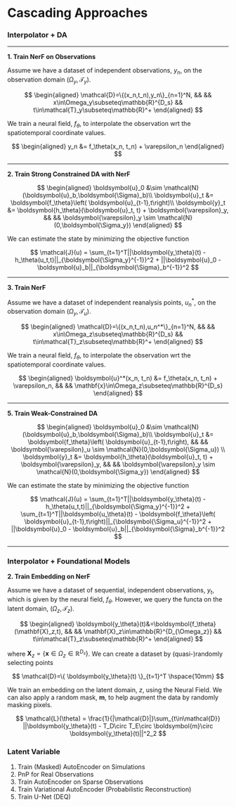 # Cascading Approaches


### Interpolator + DA


---

**1. Train NerF on Observations**

Assume we have a dataset of independent observations, $y_n$, on the observation domain $(\Omega_y,\mathcal{T}_y)$. 

$$
\begin{aligned}
\mathcal{D}=\{(x_n,t_n),y_n\}_{n=1}^N, && && 
x\in\Omega_y\subseteq\mathbb{R}^{D_s} &&
t\in\mathcal{T}_y\subseteq\mathbb{R}^+
\end{aligned}
$$

We train a neural field, $f_\theta$, to interpolate the observation wrt the spatiotemporal coordinate values.


$$
\begin{aligned}
y_n &= f_\theta(x_n, t_n) + \varepsilon_n
\end{aligned}
$$



---

**2. Train Strong Constrained DA with NerF**


$$
\begin{aligned}
\boldsymbol{u}_0 &\sim \mathcal{N}(\boldsymbol{u}_b,\boldsymbol{\Sigma}_b)\\
\boldsymbol{u}_t &= \boldsymbol{f_\theta}\left( \boldsymbol{u}_{t-1},t\right)\\
\boldsymbol{y}_t &= \boldsymbol{h_\theta}(\boldsymbol{u}_t, t) + 
\boldsymbol{\varepsilon}_y, && && 
\boldsymbol{\varepsilon}_y \sim \mathcal{N}(0,\boldsymbol{\Sigma_y})
\end{aligned}
$$

We can estimate the state by minimizing the objective function

$$
\mathcal{J}(u) = 
\sum_{t=1}^T||\boldsymbol{y_\theta}(t)  - h_\theta(u_t,t)||_{\boldsymbol{\Sigma_y}^{-1}}^2 +
||\boldsymbol{u}_0 - \boldsymbol{u}_b||_{\boldsymbol{\Sigma}_b^{-1}}^2
$$

---
**3. Train NerF**

Assume we have a dataset of independent reanalysis points, $u_n^*$, on the observation domain $(\Omega_y,\mathcal{T}_u)$. 

$$
\begin{aligned}
\mathcal{D}=\{(x_n,t_n),u_n^*\}_{n=1}^N, && && 
x\in\Omega_z\subseteq\mathbb{R}^{D_s} &&
t\in\mathcal{T}_z\subseteq\mathbb{R}^+
\end{aligned}
$$

We train a neural field, $f_\theta$, to interpolate the observation wrt the spatiotemporal coordinate values.


$$
\begin{aligned}
\boldsymbol{u}^*(x_n, t_n) &= f_\theta(x_n, t_n) + \varepsilon_n, 
&& &&
\mathbf{x}\in\Omega_z\subseteq\mathbb{R}^{D_s}
\end{aligned}
$$


---

**5. Train Weak-Constrained DA**


$$
\begin{aligned}
\boldsymbol{u}_0 &\sim \mathcal{N}(\boldsymbol{u}_b,\boldsymbol{\Sigma}_b)\\
\boldsymbol{u}_t &= \boldsymbol{f_\theta}\left( \boldsymbol{u}_{t-1},t\right), && && 
\boldsymbol{\varepsilon}_u \sim \mathcal{N}(0,\boldsymbol{\Sigma_u}) \\
\boldsymbol{y}_t &= \boldsymbol{h_\theta}(\boldsymbol{u}_t, t) + 
\boldsymbol{\varepsilon}_y, && && 
\boldsymbol{\varepsilon}_y \sim \mathcal{N}(0,\boldsymbol{\Sigma_y})
\end{aligned}
$$

We can estimate the state by minimizing the objective function

$$
\mathcal{J}(u) = 
\sum_{t=1}^T||\boldsymbol{y_\theta}(t)  - h_\theta(u_t,t)||_{\boldsymbol{\Sigma_y}^{-1}}^2 +
\sum_{t=1}^T||\boldsymbol{u_\theta}(t)  - \boldsymbol{f_\theta}\left( \boldsymbol{u}_{t-1},t\right)||_{\boldsymbol{\Sigma_u}^{-1}}^2 +
||\boldsymbol{u}_0 - \boldsymbol{u}_b||_{\boldsymbol{\Sigma}_b^{-1}}^2
$$

---

### Interpolator + Foundational Models

**2. Train Embedding on NerF**

Assume we have a dataset of sequential, independent observations, $y_t$, which is given by the neural field, $f_\theta$.
However, we query the functa on the latent domain, $(\Omega_z, \mathcal{T}_z)$.

$$
\begin{aligned}
\boldsymbol{y_\theta}(t)&=\boldsymbol{f_\theta}(\mathbf{X}_z,t), && && 
\mathbf{X}_z\in\mathbb{R}^{D_{\Omega_z}} &&
t\in\mathcal{T}_z\subseteq\mathbb{R}^+
\end{aligned}
$$

where $\mathbf{X}_z = \{ \mathbf{x}\in\Omega_z\in\mathbb{R}^{D_s}\}$. 
We can create a dataset by (quasi-)randomly selecting points

$$
\mathcal{D}=\{ \boldsymbol{y_\theta}(t) \}_{t=1}^T
\hspace{10mm}
$$

We train an embedding on the latent domain, $z$, using the Neural Field. 
We can also apply a random mask, $\boldsymbol{m}$, to help augment the data by randomly masking pixels.

$$
\mathcal{L}(\theta) = 
\frac{1}{|\mathcal{D}|}\sum_{t\in\mathcal{D}}
||\boldsymbol{y_\theta}(t) - T_D\circ T_E\circ \boldsymbol{m}\circ \boldsymbol{y_\theta}(t)||^2_2
$$

### Latent Variable

1. Train (Masked) AutoEncoder on Simulations
2. PnP for Real Observations
3. Train AutoEncoder on Sparse Observations
2. Train Variational AutoEncoder (Probabilistic Reconstruction)
3. Train U-Net (DEQ)